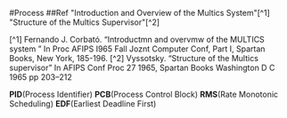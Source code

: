 #Process
##Ref
"Introduction and Overview of the Multics System"[^1]
"Structure of the Multics Supervisor"[^2]


[^1] Fernando J. Corbató. “Introductmn and overvmw of the MULTICS system ” In Proc AFIPS I965 Fall Joznt Computer Conf, Part I, Spartan Books, New York, 185-196.
[^2] Vyssotsky. “Structure of the Multics supervisor” In AFIPS Conf Proc 27 1965, Spartan Books Washington D C 1965 pp 203–212

**PID**(Process Identifier)
**PCB**(Process Control Block)
**RMS**(Rate Monotonic Scheduling)
**EDF**(Earliest Deadline First)
